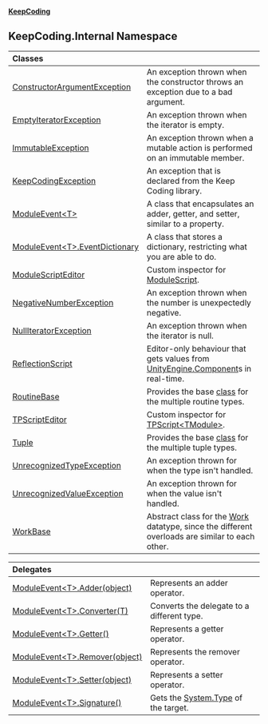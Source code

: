 #### [KeepCoding](index.md 'index')
## KeepCoding.Internal Namespace

| Classes | |
| :--- | :--- |
| [ConstructorArgumentException](ConstructorArgumentException.md 'KeepCoding.Internal.ConstructorArgumentException') | An exception thrown when the constructor throws an exception due to a bad argument.<br/> |
| [EmptyIteratorException](EmptyIteratorException.md 'KeepCoding.Internal.EmptyIteratorException') | An exception thrown when the iterator is empty.<br/> |
| [ImmutableException](ImmutableException.md 'KeepCoding.Internal.ImmutableException') | An exception thrown when a mutable action is performed on an immutable member.<br/> |
| [KeepCodingException](KeepCodingException.md 'KeepCoding.Internal.KeepCodingException') | An exception that is declared from the Keep Coding library.<br/> |
| [ModuleEvent&lt;T&gt;](ModuleEvent.T..md 'KeepCoding.Internal.ModuleEvent&lt;T&gt;') | A class that encapsulates an adder, getter, and setter, similar to a property.<br/> |
| [ModuleEvent&lt;T&gt;.EventDictionary](ModuleEvent.T..EventDictionary.md 'KeepCoding.Internal.ModuleEvent&lt;T&gt;.EventDictionary') | A class that stores a dictionary, restricting what you are able to do.<br/> |
| [ModuleScriptEditor](ModuleScriptEditor.md 'KeepCoding.Internal.ModuleScriptEditor') | Custom inspector for [ModuleScript](ModuleScript.md 'KeepCoding.ModuleScript'). <br/> |
| [NegativeNumberException](NegativeNumberException.md 'KeepCoding.Internal.NegativeNumberException') | An exception thrown when the number is unexpectedly negative.<br/> |
| [NullIteratorException](NullIteratorException.md 'KeepCoding.Internal.NullIteratorException') | An exception thrown when the iterator is null.<br/> |
| [ReflectionScript](ReflectionScript.md 'KeepCoding.Internal.ReflectionScript') | Editor-only behaviour that gets values from [UnityEngine.Component](https://docs.microsoft.com/en-us/dotnet/api/UnityEngine.Component 'UnityEngine.Component')s in real-time.<br/> |
| [RoutineBase](RoutineBase.md 'KeepCoding.Internal.RoutineBase') | Provides the base [class](https://docs.microsoft.com/en-us/dotnet/csharp/language-reference/keywords/class 'https://docs.microsoft.com/en-us/dotnet/csharp/language-reference/keywords/class') for the multiple routine types.<br/> |
| [TPScriptEditor](TPScriptEditor.md 'KeepCoding.Internal.TPScriptEditor') | Custom inspector for [TPScript&lt;TModule&gt;](TPScript.TModule..md 'KeepCoding.TPScript&lt;TModule&gt;'). <br/> |
| [Tuple](Tuple.md 'KeepCoding.Internal.Tuple') | Provides the base [class](https://docs.microsoft.com/en-us/dotnet/csharp/language-reference/keywords/class 'https://docs.microsoft.com/en-us/dotnet/csharp/language-reference/keywords/class') for the multiple tuple types.<br/> |
| [UnrecognizedTypeException](UnrecognizedTypeException.md 'KeepCoding.Internal.UnrecognizedTypeException') | An exception thrown for when the type isn't handled.<br/> |
| [UnrecognizedValueException](UnrecognizedValueException.md 'KeepCoding.Internal.UnrecognizedValueException') | An exception thrown for when the value isn't handled.<br/> |
| [WorkBase](WorkBase.md 'KeepCoding.Internal.WorkBase') | Abstract class for the [Work](Work.md 'KeepCoding.Work') datatype, since the different overloads are similar to each other.<br/> |

| Delegates | |
| :--- | :--- |
| [ModuleEvent&lt;T&gt;.Adder(object)](ModuleEvent.T..Adder.vkOzq+W2jofpeT9w9RtuQg.md 'KeepCoding.Internal.ModuleEvent&lt;T&gt;.Adder(object)') | Represents an adder operator.<br/> |
| [ModuleEvent&lt;T&gt;.Converter(T)](ModuleEvent.T..Converter.C2YZyBHUlR9hU3rmH1dRog.md 'KeepCoding.Internal.ModuleEvent&lt;T&gt;.Converter(T)') | Converts the delegate to a different type.<br/> |
| [ModuleEvent&lt;T&gt;.Getter()](ModuleEvent.T..Getter().md 'KeepCoding.Internal.ModuleEvent&lt;T&gt;.Getter()') | Represents a getter operator.<br/> |
| [ModuleEvent&lt;T&gt;.Remover(object)](ModuleEvent.T..Remover.RGxbGbh.wwtwm7jCHxzRgA.md 'KeepCoding.Internal.ModuleEvent&lt;T&gt;.Remover(object)') | Represents the remover operator.<br/> |
| [ModuleEvent&lt;T&gt;.Setter(object)](ModuleEvent.T..Setter.aRQHVXGTs9kXhDv0uQ4JUw.md 'KeepCoding.Internal.ModuleEvent&lt;T&gt;.Setter(object)') | Represents a setter operator.<br/> |
| [ModuleEvent&lt;T&gt;.Signature()](ModuleEvent.T..Signature().md 'KeepCoding.Internal.ModuleEvent&lt;T&gt;.Signature()') | Gets the [System.Type](https://docs.microsoft.com/en-us/dotnet/api/System.Type 'System.Type') of the target.<br/> |
